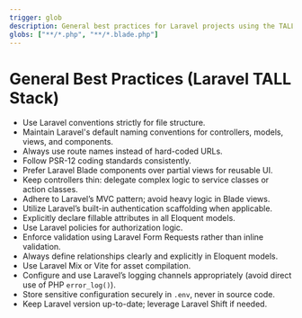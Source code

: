 ```yaml
---
trigger: glob
description: General best practices for Laravel projects using the TALL stack (Tailwind, Alpine.js, Laravel, Livewire)
globs: ["**/*.php", "**/*.blade.php"]
---
```


# General Best Practices (Laravel TALL Stack)

- Use Laravel conventions strictly for file structure.
- Maintain Laravel's default naming conventions for controllers, models, views, and components.
- Always use route names instead of hard-coded URLs.
- Follow PSR-12 coding standards consistently.
- Prefer Laravel Blade components over partial views for reusable UI.
- Keep controllers thin: delegate complex logic to service classes or action classes.
- Adhere to Laravel’s MVC pattern; avoid heavy logic in Blade views.
- Utilize Laravel’s built-in authentication scaffolding when applicable.
- Explicitly declare fillable attributes in all Eloquent models.
- Use Laravel policies for authorization logic.
- Enforce validation using Laravel Form Requests rather than inline validation.
- Always define relationships clearly and explicitly in Eloquent models.
- Use Laravel Mix or Vite for asset compilation.
- Configure and use Laravel’s logging channels appropriately (avoid direct use of PHP `error_log()`).
- Store sensitive configuration securely in `.env`, never in source code.
- Keep Laravel version up-to-date; leverage Laravel Shift if needed.